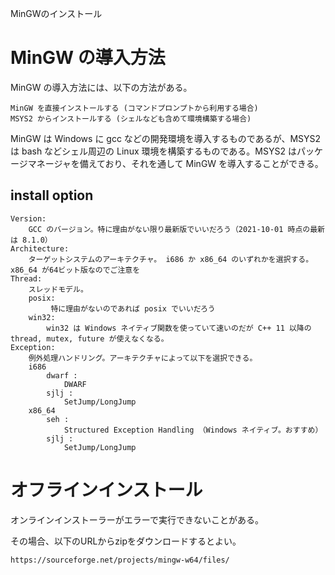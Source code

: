 MinGWのインストール

# MinGW の導入方法
MinGW の導入方法には、以下の方法がある。

    MinGW を直接インストールする (コマンドプロンプトから利用する場合)
    MSYS2 からインストールする (シェルなども含めて環境構築する場合)

MinGW は Windows に gcc などの開発環境を導入するものであるが、MSYS2 は bash などシェル周辺の Linux 環境を構築するものである。MSYS2 はパッケージマネージャを備えており、それを通して MinGW を導入することができる。

## install option

    Version:
        GCC のバージョン。特に理由がない限り最新版でいいだろう（2021-10-01 時点の最新は 8.1.0）
    Architecture:
        ターゲットシステムのアーキテクチャ。 i686 か x86_64 のいずれかを選択する。 x86_64 が64ビット版なのでご注意を
    Thread:
        スレッドモデル。
        posix:
             特に理由がないのであれば posix でいいだろう
        win32:
            win32 は Windows ネイティブ関数を使っていて速いのだが C++ 11 以降の thread, mutex, future が使えなくなる。
    Exception:
        例外処理ハンドリング。アーキテクチャによって以下を選択できる。
        i686
            dwarf :
                DWARF
            sjlj :
                SetJump/LongJump
        x86_64
            seh :
                Structured Exception Handling （Windows ネイティブ。おすすめ）
            sjlj :
                SetJump/LongJump

# オフラインインストール
オンラインインストーラーがエラーで実行できないことがある。

その場合、以下のURLからzipをダウンロードするとよい。

    https://sourceforge.net/projects/mingw-w64/files/
